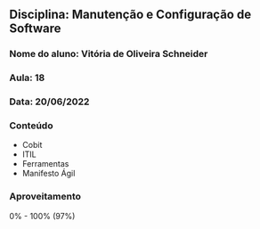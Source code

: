 ## Disciplina: Manutenção e Configuração de Software
### Nome do aluno: Vitória de Oliveira Schneider
### Aula: 18
### Data: 20/06/2022

### Conteúdo
- Cobit
- ITIL
- Ferramentas
- Manifesto Ágil

### Aproveitamento
0% - 100% (97%)

